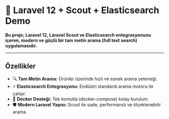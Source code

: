 # 🚀 Laravel 12 + Scout + Elasticsearch Demo

**Bu proje; Laravel 12, Laravel Scout ve Elasticsearch entegrasyonunu içeren, modern ve güçlü bir tam metin arama (full text search) uygulamasıdır.**

---

## Özellikler

- 🔍 **Tam Metin Arama:** Ürünler üzerinde hızlı ve esnek arama yeteneği.
- ⚡ **Elasticsearch Entegrasyonu:** Endüstri standardı arama motoru ile çalışır.
- 🐳 **Docker Desteği:** Tek komutla (docker-compose) kolay kurulum.
- 🛡️ **Modern Laravel Yapısı:** Scout ile sade, performanslı ve ölçeklenebilir arama.
